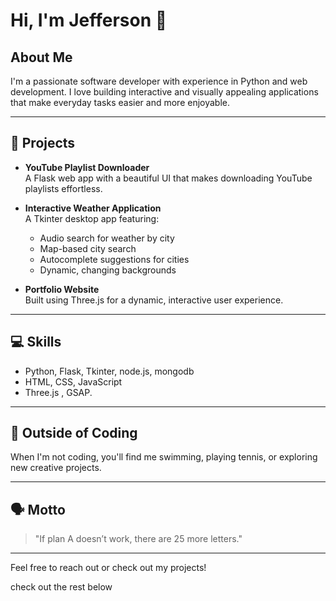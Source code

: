# Hi, I'm Jefferson 👋

## About Me

I'm a passionate software developer with experience in Python and web development. I love building interactive and visually appealing applications that make everyday tasks easier and more enjoyable.

---

## 🌟 Projects

- **YouTube Playlist Downloader**  
  A Flask web app with a beautiful UI that makes downloading YouTube playlists effortless.

- **Interactive Weather Application**  
  A Tkinter desktop app featuring:
  - Audio search for weather by city
  - Map-based city search
  - Autocomplete suggestions for cities
  - Dynamic, changing backgrounds

- **Portfolio Website**  
  Built using Three.js for a dynamic, interactive user experience.

---

## 💻 Skills

- Python, Flask, Tkinter, node.js, mongodb
- HTML, CSS, JavaScript
- Three.js , GSAP.

---

## 🎾 Outside of Coding

When I'm not coding, you'll find me swimming, playing tennis, or exploring new creative projects.

---

## 🗣️ Motto

> "If plan A doesn’t work, there are 25 more letters."

---

Feel free to reach out or check out my projects!

check out the rest below
